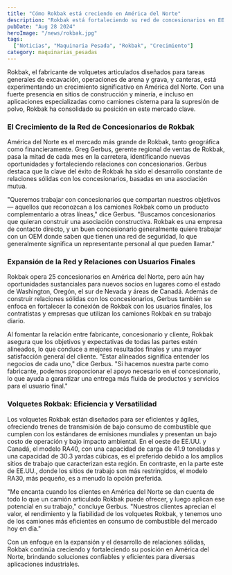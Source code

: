 ```yaml
---
title: "Cómo Rokbak está creciendo en América del Norte"
description: "Rokbak está fortaleciendo su red de concesionarios en EE.UU. y Canadá, impulsando su éxito en el mercado de volquetes articulados y expandiendo su presencia en aplicaciones diversas."
pubDate: "Aug 28 2024"
heroImage: "/news/rokbak.jpg"
tags:
  ["Noticias", "Maquinaria Pesada", "Rokbak", "Crecimiento"]
category: maquinarias_pesadas
---
```


Rokbak, el fabricante de volquetes articulados diseñados para tareas generales de excavación, operaciones de arena y grava, y canteras, está experimentando un crecimiento significativo en América del Norte. Con una fuerte presencia en sitios de construcción y minería, e incluso en aplicaciones especializadas como camiones cisterna para la supresión de polvo, Rokbak ha consolidado su posición en este mercado clave.

### El Crecimiento de la Red de Concesionarios de Rokbak

América del Norte es el mercado más grande de Rokbak, tanto geográfica como financieramente. Greg Gerbus, gerente regional de ventas de Rokbak, pasa la mitad de cada mes en la carretera, identificando nuevas oportunidades y fortaleciendo relaciones con concesionarios. Gerbus destaca que la clave del éxito de Rokbak ha sido el desarrollo constante de relaciones sólidas con los concesionarios, basadas en una asociación mutua.

"Queremos trabajar con concesionarios que compartan nuestros objetivos — aquellos que reconozcan a los camiones Rokbak como un producto complementario a otras líneas," dice Gerbus. "Buscamos concesionarios que quieran construir una asociación constructiva. Rokbak es una empresa de contacto directo, y un buen concesionario generalmente quiere trabajar con un OEM donde saben que tienen una red de seguridad, lo que generalmente significa un representante personal al que pueden llamar."

### Expansión de la Red y Relaciones con Usuarios Finales

Rokbak opera 25 concesionarios en América del Norte, pero aún hay oportunidades sustanciales para nuevos socios en lugares como el estado de Washington, Oregón, el sur de Nevada y áreas de Canadá. Además de construir relaciones sólidas con los concesionarios, Gerbus también se enfoca en fortalecer la conexión de Rokbak con los usuarios finales, los contratistas y empresas que utilizan los camiones Rokbak en su trabajo diario.

Al fomentar la relación entre fabricante, concesionario y cliente, Rokbak asegura que los objetivos y expectativas de todas las partes estén alineados, lo que conduce a mejores resultados finales y una mayor satisfacción general del cliente. "Estar alineados significa entender los negocios de cada uno," dice Gerbus. "Si hacemos nuestra parte como fabricante, podemos proporcionar el apoyo necesario en el concesionario, lo que ayuda a garantizar una entrega más fluida de productos y servicios para el usuario final."

### Volquetes Rokbak: Eficiencia y Versatilidad

Los volquetes Rokbak están diseñados para ser eficientes y ágiles, ofreciendo trenes de transmisión de bajo consumo de combustible que cumplen con los estándares de emisiones mundiales y presentan un bajo costo de operación y bajo impacto ambiental. En el oeste de EE.UU. y Canadá, el modelo RA40, con una capacidad de carga de 41.9 toneladas y una capacidad de 30.3 yardas cúbicas, es el preferido debido a los amplios sitios de trabajo que caracterizan esta región. En contraste, en la parte este de EE.UU., donde los sitios de trabajo son más restringidos, el modelo RA30, más pequeño, es a menudo la opción preferida.

"Me encanta cuando los clientes en América del Norte se dan cuenta de todo lo que un camión articulado Rokbak puede ofrecer, y luego aplican ese potencial en su trabajo," concluye Gerbus. "Nuestros clientes aprecian el valor, el rendimiento y la fiabilidad de los volquetes Rokbak, y tenemos uno de los camiones más eficientes en consumo de combustible del mercado hoy en día."

Con un enfoque en la expansión y el desarrollo de relaciones sólidas, Rokbak continúa creciendo y fortaleciendo su posición en América del Norte, brindando soluciones confiables y eficientes para diversas aplicaciones industriales.

